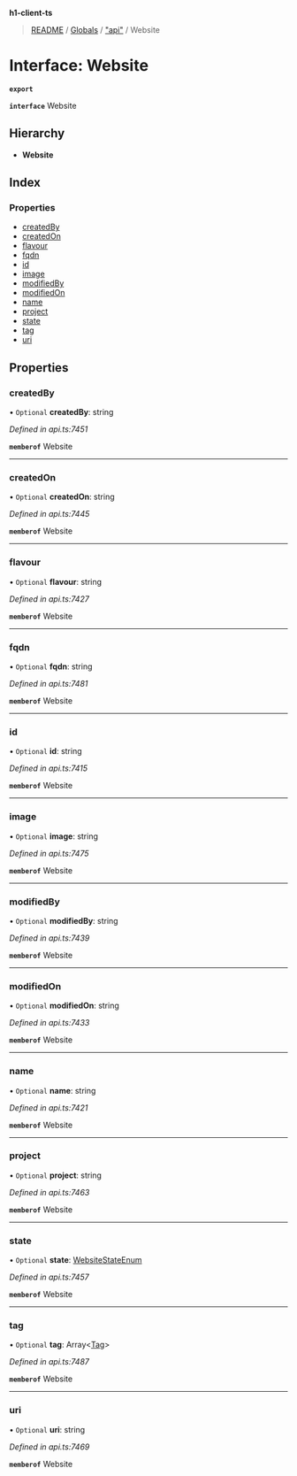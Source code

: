 **h1-client-ts**

> [README](../README.md) / [Globals](../globals.md) / ["api"](../modules/_api_.md) / Website

# Interface: Website

**`export`** 

**`interface`** Website

## Hierarchy

* **Website**

## Index

### Properties

* [createdBy](_api_.website.md#createdby)
* [createdOn](_api_.website.md#createdon)
* [flavour](_api_.website.md#flavour)
* [fqdn](_api_.website.md#fqdn)
* [id](_api_.website.md#id)
* [image](_api_.website.md#image)
* [modifiedBy](_api_.website.md#modifiedby)
* [modifiedOn](_api_.website.md#modifiedon)
* [name](_api_.website.md#name)
* [project](_api_.website.md#project)
* [state](_api_.website.md#state)
* [tag](_api_.website.md#tag)
* [uri](_api_.website.md#uri)

## Properties

### createdBy

• `Optional` **createdBy**: string

*Defined in api.ts:7451*

**`memberof`** Website

___

### createdOn

• `Optional` **createdOn**: string

*Defined in api.ts:7445*

**`memberof`** Website

___

### flavour

• `Optional` **flavour**: string

*Defined in api.ts:7427*

**`memberof`** Website

___

### fqdn

• `Optional` **fqdn**: string

*Defined in api.ts:7481*

**`memberof`** Website

___

### id

• `Optional` **id**: string

*Defined in api.ts:7415*

**`memberof`** Website

___

### image

• `Optional` **image**: string

*Defined in api.ts:7475*

**`memberof`** Website

___

### modifiedBy

• `Optional` **modifiedBy**: string

*Defined in api.ts:7439*

**`memberof`** Website

___

### modifiedOn

• `Optional` **modifiedOn**: string

*Defined in api.ts:7433*

**`memberof`** Website

___

### name

• `Optional` **name**: string

*Defined in api.ts:7421*

**`memberof`** Website

___

### project

• `Optional` **project**: string

*Defined in api.ts:7463*

**`memberof`** Website

___

### state

• `Optional` **state**: [WebsiteStateEnum](../enums/_api_.websitestateenum.md)

*Defined in api.ts:7457*

**`memberof`** Website

___

### tag

• `Optional` **tag**: Array\<[Tag](_api_.tag.md)>

*Defined in api.ts:7487*

**`memberof`** Website

___

### uri

• `Optional` **uri**: string

*Defined in api.ts:7469*

**`memberof`** Website
